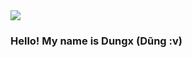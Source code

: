 
<img src="https://user-images.githubusercontent.com/81961420/224526580-dc1af737-9875-4af0-bf3d-05cc0b795c9e.jpeg">

<h3>Hello! My name is Dungx (Dũng :v)</h3>


